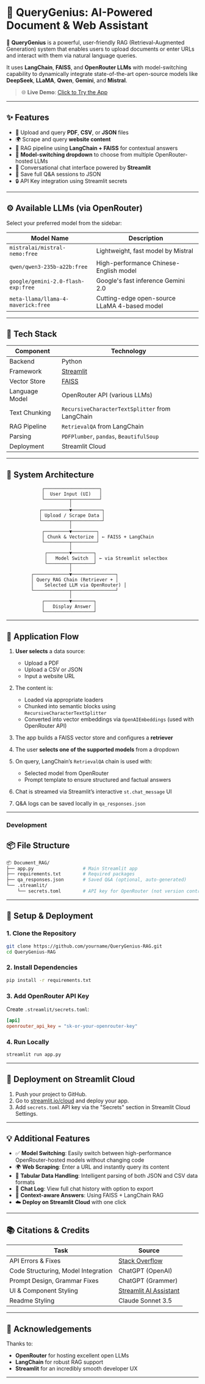 # 📘 QueryGenius: AI-Powered Document & Web Assistant

🚀 **QueryGenius** is a powerful, user-friendly RAG (Retrieval-Augmented Generation) system that enables users to upload documents or enter URLs and interact with them via natural language queries.

It uses **LangChain**, **FAISS**, and **OpenRouter LLMs** with model-switching capability to dynamically integrate state-of-the-art open-source models like **DeepSeek**, **LLaMA**, **Qwen**, **Gemini**, and **Mistral**.

> 🌐 **Live Demo**: [Click to Try the App](https://documentchatbot-dmlqpeszsfpttc9gw5gqng.streamlit.app/)

---

## ✨ Features

* 📄 Upload and query **PDF**, **CSV**, or **JSON** files
* 🌍 Scrape and query **website content**
* 🧠 RAG pipeline using **LangChain + FAISS** for contextual answers
* 🔄 **Model-switching dropdown** to choose from multiple OpenRouter-hosted LLMs
* 💬 Conversational chat interface powered by **Streamlit**
* 💾 Save full Q\&A sessions to JSON
* 🔒 API Key integration using Streamlit secrets

---

## ⚙️ Available LLMs (via OpenRouter)

Select your preferred model from the sidebar:

| Model Name                         | Description                                  |
| ---------------------------------- | -------------------------------------------- |
| `mistralai/mistral-nemo:free`      | Lightweight, fast model by Mistral           |
| `qwen/qwen3-235b-a22b:free`        | High-performance Chinese-English model       |
| `google/gemini-2.0-flash-exp:free` | Google's fast inference Gemini 2.0           |
| `meta-llama/llama-4-maverick:free` | Cutting-edge open-source LLaMA 4-based model |

---

## 🧱 Tech Stack

| Component      | Technology                                         |
| -------------- | -------------------------------------------------- |
| Backend        | Python                                             |
| Framework      | [Streamlit](https://streamlit.io)                  |
| Vector Store   | [FAISS](https://github.com/facebookresearch/faiss) |
| Language Model | OpenRouter API (various LLMs)                      |
| Text Chunking  | `RecursiveCharacterTextSplitter` from LangChain    |
| RAG Pipeline   | `RetrievalQA` from LangChain                       |
| Parsing        | `PDFPlumber`, `pandas`, `BeautifulSoup`            |
| Deployment     | Streamlit Cloud                                    |

---

## 🧠 System Architecture

```plaintext
             ┌────────────────────┐
             │  User Input (UI)   │
             └─────────┬──────────┘
                       │
            ┌──────────▼───────────┐
            │ Upload / Scrape Data │
            └──────────┬───────────┘
                       │
             ┌─────────▼─────────┐
             │ Chunk & Vectorize │ ← FAISS + LangChain
             └─────────┬─────────┘
                       │
              ┌────────▼────────┐
              │   Model Switch  │ ← via Streamlit selectbox
              └────────┬────────┘
                       │
         ┌─────────────▼────────────────┐
         │ Query RAG Chain (Retriever + │
         │    Selected LLM via OpenRouter) │
         └─────────────┬────────────────┘
                       │
             ┌─────────▼────────┐
             │   Display Answer │
             └──────────────────┘
```

---

## 🔄 Application Flow

1. **User selects** a data source:

   * Upload a PDF
   * Upload a CSV or JSON
   * Input a website URL

2. The content is:

   * Loaded via appropriate loaders
   * Chunked into semantic blocks using `RecursiveCharacterTextSplitter`
   * Converted into vector embeddings via `OpenAIEmbeddings` (used with OpenRouter API)

3. The app builds a FAISS vector store and configures a **retriever**

4. The user **selects one of the supported models** from a dropdown

5. On query, LangChain’s `RetrievalQA` chain is used with:

   * Selected model from OpenRouter
   * Prompt template to ensure structured and factual answers

6. Chat is streamed via Streamlit’s interactive `st.chat_message` UI

7. Q\&A logs can be saved locally in `qa_responses.json`

---
### Development
## 📦 File Structure

```bash
📦 Document_RAG/
├── app.py                  # Main Streamlit app
├── requirements.txt        # Required packages
├── qa_responses.json       # Saved Q&A (optional, auto-generated)
└── .streamlit/
    └── secrets.toml        # API key for OpenRouter (not version controlled)
```

---

## 🔑 Setup & Deployment

### 1. Clone the Repository

```bash
git clone https://github.com/yourname/QueryGenius-RAG.git
cd QueryGenius-RAG
```

### 2. Install Dependencies

```bash
pip install -r requirements.txt
```

### 3. Add OpenRouter API Key

Create `.streamlit/secrets.toml`:

```toml
[api]
openrouter_api_key = "sk-or-your-openrouter-key"
```

### 4. Run Locally

```bash
streamlit run app.py
```


---

## 🔐 Deployment on Streamlit Cloud

1. Push your project to GitHub.
2. Go to [streamlit.io/cloud](https://streamlit.io/cloud) and deploy your app.
3. Add `secrets.toml` API key via the "Secrets" section in Streamlit Cloud Settings.

---

## 💡 Additional Features

* ✅ **Model Switching**: Easily switch between high-performance OpenRouter-hosted models without changing code
* 🌍 **Web Scraping**: Enter a URL and instantly query its content
* 📁 **Tabular Data Handling**: Intelligent parsing of both JSON and CSV data formats
* 💬 **Chat Log**: View full chat history with option to export
* 🧠 **Context-aware Answers**: Using FAISS + LangChain RAG
* ☁️ **Deploy on Streamlit Cloud** with one click

---

## 📚 Citations & Credits

| Task                                | Source                                         |
| ----------------------------------- | ---------------------------------------------- |
| API Errors & Fixes                  | [Stack Overflow](https://stackoverflow.com)    |
| Code Structuring, Model Integration | ChatGPT (OpenAI)                               |
| Prompt Design, Grammar Fixes        | ChatGPT (Grammer)                              |
| UI & Component Styling              | [Streamlit AI Assistant](https://streamlit.io) |
| Readme Styling                      | Claude Sonnet 3.5                              |
---

## 🙌 Acknowledgements
Thanks to:
* **OpenRouter** for hosting excellent open LLMs
* **LangChain** for robust RAG support
* **Streamlit** for an incredibly smooth developer UX

---
